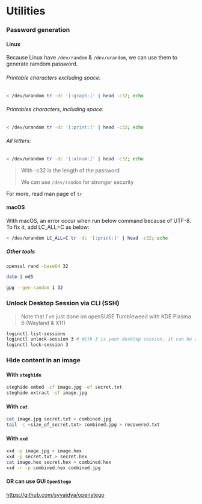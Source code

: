 # Utilities

### Password generation

#### Linux

Because Linux have `/dev/random` & `/dev/urandom`, we can use them to generate ramdom password.

###### Printable characters excluding space:

```sh
< /dev/urandom tr -dc '[:graph:]' | head -c32; echo
```

###### Printables characters, including space:

```sh
< /dev/urandom tr -dc '[:print:]' | head -c32; echo
```

###### All letters:

```sh
< /dev/urandom tr -dc '[:alnum:]' | head -c32; echo
```

> With -c32 is the length of the password
>
> We can use `/dev/random` for stronger security

For more, read man page of `tr`

#### macOS

With macOS, an error occur when run below command because of UTF-8. To fix it, add LC_ALL=C as below:

```sh
< /dev/urandom LC_ALL=C tr -dc '[:print:]' | head -c32; echo
```

##### Other tools

```sh
openssl rand -base64 32
```

```sh
date | md5
```

```sh
gpg --gen-random 1 32
```

### Unlock Desktop Session via CLI (SSH)

> Note that I've just done on openSUSE Tumbleweed with KDE Plasma 6 (Wayland & X11)

```sh
loginctl list-sessions
loginctl unlock-session 3 # With 3 is your desktop session, it can be another
loginctl lock-session 3
```

### Hide content in an image

#### With `steghide`

```sh
steghide embed -cf image.jpg -ef secret.txt
steghide extract -sf image.jpg
```

#### With `cat`

```sh
cat image.jpg secret.txt > combined.jpg
tail -c <size_of_secret.txt> combined.jpg > recovered.txt
```

#### With `xxd`

```sh
xxd -p image.jpg > image.hex
xxd -p secret.txt > secret.hex
cat image.hex secret.hex > combined.hex
xxd -r -p combined.hex combined.jpg
```

#### OR can use GUI `OpenStego`

https://github.com/syvaidya/openstego
